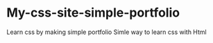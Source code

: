 # My-css-site-simple-portfolio
Learn css by making simple portfolio
Simle way to learn css with Html
